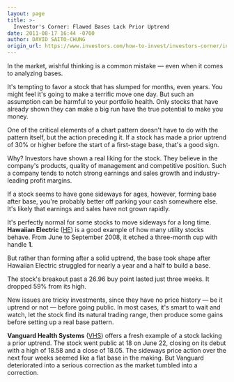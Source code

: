 ```yaml
---
layout: page
title: >-
  Investor's Corner: Flawed Bases Lack Prior Uptrend
date: 2011-08-17 16:44 -0700
author: DAVID SAITO-CHUNG
origin_url: https://www.investors.com/how-to-invest/investors-corner/investors-corner-flawed-bases-lack-prior-uptrend
---
```





In the market, wishful thinking is a common mistake — even when it comes to analyzing bases.

  

It's tempting to favor a stock that has slumped for months, even years. You might feel it's going to make a terrific move one day. But such an assumption can be harmful to your portfolio health. Only stocks that have already shown they can make a big run have the true potential to make you money.

  

One of the critical elements of a chart pattern doesn't have to do with the pattern itself, but the action preceding it. If a stock has made a prior uptrend of 30% or higher before the start of a first-stage base, that's a good sign.

  

Why? Investors have shown a real liking for the stock. They believe in the company's products, quality of management and competitive position. Such a company tends to notch strong earnings and sales growth and industry-leading profit margins.

  

If a stock seems to have gone sideways for ages, however, forming base after base, you're probably better off parking your cash somewhere else. It's likely that earnings and sales have not grown rapidly.

  

It's perfectly normal for some stocks to move sideways for a long time. **Hawaiian Electric** ([HE](https://research.investors.com/quote.aspx?symbol=HE)) is a good example of how many utility stocks behave. From June to September 2008, it etched a three-month cup with handle **1**.

  

But rather than forming after a solid uptrend, the base took shape after Hawaiian Electric struggled for nearly a year and a half to build a base.

  

The stock's breakout past a 26.96 buy point lasted just three weeks. It dropped 59% from its high.

  

New issues are tricky investments, since they have no price history — be it uptrend or not — before going public. In most cases, it's smart to wait and watch, let the stock find its natural trading range, then produce some gains before setting up a real base pattern.

  

**Vanguard Health Systems** ([VHS](https://research.investors.com/quote.aspx?symbol=VHS)) offers a fresh example of a stock lacking a prior uptrend. The stock went public at 18 on June 22, closing on its debut with a high of 18.58 and a close of 18.05. The sideways price action over the next four weeks seemed like a flat base in the making. But Vanguard deteriorated into a serious correction as the market tumbled into a correction.




